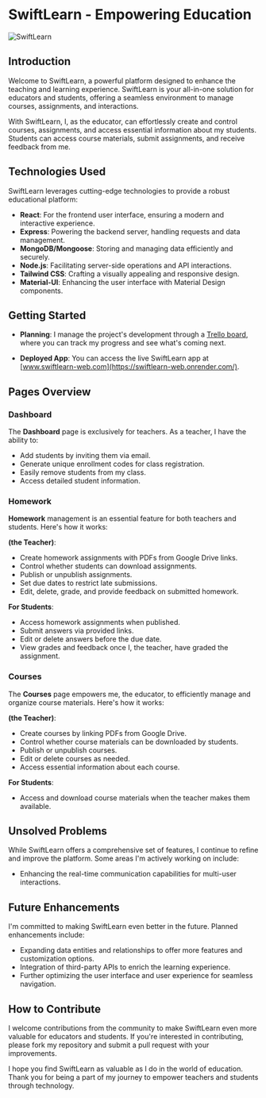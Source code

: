 # SwiftLearn - Empowering Education

![SwiftLearn](https://i.postimg.cc/nLNh04vt/Screenshot-2023-09-06-174450.png)

## Introduction

Welcome to SwiftLearn, a powerful platform designed to enhance the teaching and learning experience. SwiftLearn is your all-in-one solution for educators and students, offering a seamless environment to manage courses, assignments, and interactions.

With SwiftLearn, I, as the educator, can effortlessly create and control courses, assignments, and access essential information about my students. Students can access course materials, submit assignments, and receive feedback from me.

## Technologies Used

SwiftLearn leverages cutting-edge technologies to provide a robust educational platform:

- **React**: For the frontend user interface, ensuring a modern and interactive experience.
- **Express**: Powering the backend server, handling requests and data management.
- **MongoDB/Mongoose**: Storing and managing data efficiently and securely.
- **Node.js**: Facilitating server-side operations and API interactions.
- **Tailwind CSS**: Crafting a visually appealing and responsive design.
- **Material-UI**: Enhancing the user interface with Material Design components.

## Getting Started

- **Planning**: I manage the project's development through a [Trello board](https://trello.com/invite/b/QN22jDhi/ATTI8403ac4de14bdf8c632e996cb52bd92f56652335/project-mod3-swiftlearn), where you can track my progress and see what's coming next.

- **Deployed App**: You can access the live SwiftLearn app at [www.swiftlearn-web.com](https://swiftlearn-web.onrender.com/).

## Pages Overview

### Dashboard

The **Dashboard** page is exclusively for teachers. As a teacher, I have the ability to:

- Add students by inviting them via email.
- Generate unique enrollment codes for class registration.
- Easily remove students from my class.
- Access detailed student information.

### Homework

**Homework** management is an essential feature for both teachers and students. Here's how it works:

**(the Teacher)**:

- Create homework assignments with PDFs from Google Drive links.
- Control whether students can download assignments.
- Publish or unpublish assignments.
- Set due dates to restrict late submissions.
- Edit, delete, grade, and provide feedback on submitted homework.

**For Students**:

- Access homework assignments when published.
- Submit answers via provided links.
- Edit or delete answers before the due date.
- View grades and feedback once I, the teacher, have graded the assignment.

### Courses

The **Courses** page empowers me, the educator, to efficiently manage and organize course materials. Here's how it works:

**(the Teacher)**:

- Create courses by linking PDFs from Google Drive.
- Control whether course materials can be downloaded by students.
- Publish or unpublish courses.
- Edit or delete courses as needed.
- Access essential information about each course.

**For Students**:

- Access and download course materials when the teacher makes them available.

## Unsolved Problems

While SwiftLearn offers a comprehensive set of features, I continue to refine and improve the platform. Some areas I'm actively working on include:

- Enhancing the real-time communication capabilities for multi-user interactions.

## Future Enhancements

I'm committed to making SwiftLearn even better in the future. Planned enhancements include:

- Expanding data entities and relationships to offer more features and customization options.
- Integration of third-party APIs to enrich the learning experience.
- Further optimizing the user interface and user experience for seamless navigation.

## How to Contribute

I welcome contributions from the community to make SwiftLearn even more valuable for educators and students. If you're interested in contributing, please fork my repository and submit a pull request with your improvements.

I hope you find SwiftLearn as valuable as I do in the world of education. Thank you for being a part of my journey to empower teachers and students through technology.

